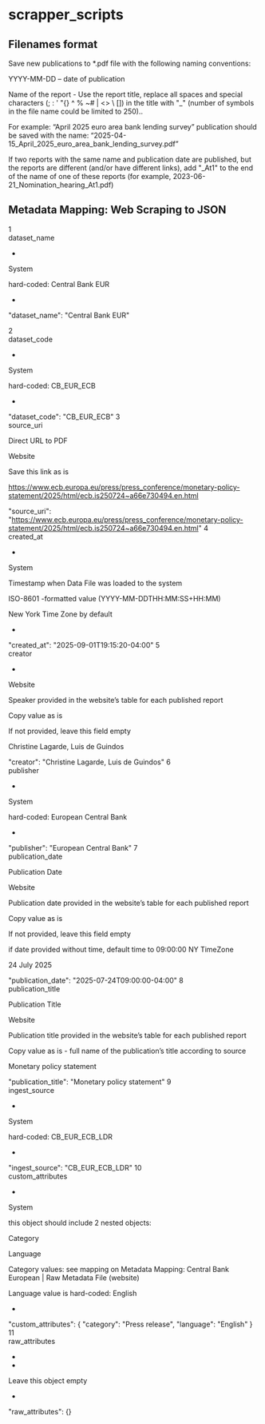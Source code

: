 # scrapper_scripts

## Filenames format

Save new publications to *.pdf file with the following naming conventions:

YYYY-MM-DD – date of publication

Name of the report - Use the report title, replace all spaces and special characters (; : ' "{} ^ % ~# | <> \ []) in the title with "_" (number of symbols in the file name could be limited to 250)..

For example: “April 2025 euro area bank lending survey” publication should be saved with the name: “2025-04-15_April_2025_euro_area_bank_lending_survey.pdf”

If two reports with the same name and publication date are published, but the reports are different (and/or have different links), add "_At1" to the end of the name of one of these reports (for example, 2023-06-21_Nomination_hearing_At1.pdf)


## Metadata Mapping: Web Scraping to JSON



1	
dataset_name

-

System

hard-coded: Central Bank EUR

-



"dataset_name": "Central Bank EUR"
 

2	
dataset_code

-

System

hard-coded: CB_EUR_ECB

-



"dataset_code": "CB_EUR_ECB"
3	
source_uri

Direct URL to PDF

Website

Save this link as is



https://www.ecb.europa.eu/press/press_conference/monetary-policy-statement/2025/html/ecb.is250724~a66e730494.en.html


"source_uri": "https://www.ecb.europa.eu/press/press_conference/monetary-policy-statement/2025/html/ecb.is250724~a66e730494.en.html"
4	
created_at

-

System

Timestamp when Data File was loaded to the system

ISO-8601 -formatted value 
(YYYY-MM-DDTHH:MM:SS+HH:MM)

New York Time Zone by default

-



"created_at": "2025-09-01T19:15:20-04:00"
5	
creator

-

Website

Speaker provided in the website’s table for each published report

Copy value as is

If not provided, leave this field empty



Christine Lagarde, Luis de Guindos


"creator": "Christine Lagarde, Luis de Guindos"
6	
publisher

-

System

hard-coded: European Central Bank

-



"publisher": "European Central Bank"
7	
publication_date

Publication Date

Website

Publication date provided in the website’s table for each published report

Copy value as is

If not provided, leave this field empty

if date provided without time, default time to 09:00:00 NY TimeZone



24 July 2025


"publication_date": "2025-07-24T09:00:00-04:00"
8	
publication_title

Publication Title

Website

Publication title provided in the website’s table for each published report

Copy value as is - full name of the publication’s title according to source 



Monetary policy statement


"publication_title": "Monetary policy statement"
9	
ingest_source

-

System

hard-coded: CB_EUR_ECB_LDR

-



"ingest_source": "CB_EUR_ECB_LDR"
10	
custom_attributes

-

System

this object should include 2 nested objects:

Category

Language

Category values: see mapping on 
Metadata Mapping: Central Bank European | Raw Metadata File (website)
 

Language value is hard-coded: English

-



"custom_attributes": {
    "category": "Press release",
    "language": "English"
  }
11	
raw_attributes

-

-

Leave this object empty

-



"raw_attributes": {}